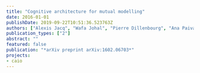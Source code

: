 ```yaml
---
title: "Cognitive architecture for mutual modelling"
date: 2016-01-01
publishDate: 2019-09-22T10:51:36.523763Z
authors: ["Alexis Jacq", "Wafa Johal", "Pierre Dillenbourg", "Ana Paiva"]
publication_types: ["2"]
abstract: ""
featured: false
publication: "*arXiv preprint arXiv:1602.06703*"
projects:
- caio
---
```


